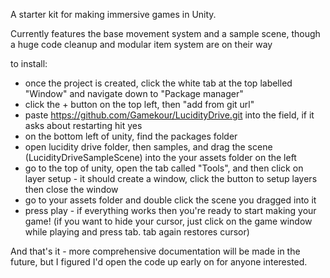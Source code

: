 A starter kit for making immersive games in Unity.

Currently features the base movement system and a sample scene, though a huge code cleanup and modular item system are on their way

to install:
- once the project is created, click the white tab at the top labelled "Window" and navigate down to "Package manager"
- click the + button on the top left, then "add from git url"
- paste https://github.com/Gamekour/LucidityDrive.git into the field, if it asks about restarting hit yes
- on the bottom left of unity, find the packages folder
- open lucidity drive folder, then samples, and drag the scene (LucidityDriveSampleScene) into the your assets folder on the left
- go to the top of unity, open the tab called "Tools", and then click on layer setup - it should create a window, click the button to setup layers then close the window
- go to your assets folder and double click the scene you dragged into it
- press play - if everything works then you're ready to start making your game!
(if you want to hide your cursor, just click on the game window while playing and press tab. tab again restores cursor)

And that's it - more comprehensive documentation will be made in the future, but I figured I'd open the code up early on for anyone interested.
